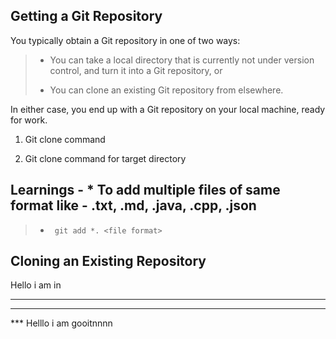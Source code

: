 

## Getting a Git Repository

You typically obtain a Git repository in one of two ways:

> * You can take a local directory that is currently not under version control, and turn it into a Git repository, or
>
> * You can clone an existing Git repository from elsewhere.

In either case, you end up with a Git repository on your local machine, ready for work.

1. Git clone command

2. Git clone command for target directory


## Learnings - * To add multiple files of same format like - .txt, .md, .java, .cpp, .json

> * ` git add *. <file format>`

## Cloning an Existing Repository

Hello i am in 
***


***


*** Helllo i am  gooitnnnn


